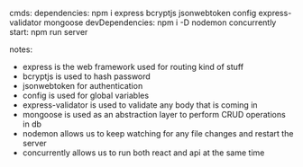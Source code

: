 cmds:
dependencies: npm i express bcryptjs jsonwebtoken config express-validator mongoose
devDependencies: npm i -D nodemon concurrently
start: npm run server

notes:

- express is the web framework used for routing kind of stuff
- bcryptjs is used to hash password
- jsonwebtoken for authentication
- config is used for global variables
- express-validator is used to validate any body that is coming in
- mongoose is used as an abstraction layer to perform CRUD operations in db
- nodemon allows us to keep watching for any file changes and restart the server
- concurrently allows us to run both react and api at the same time

